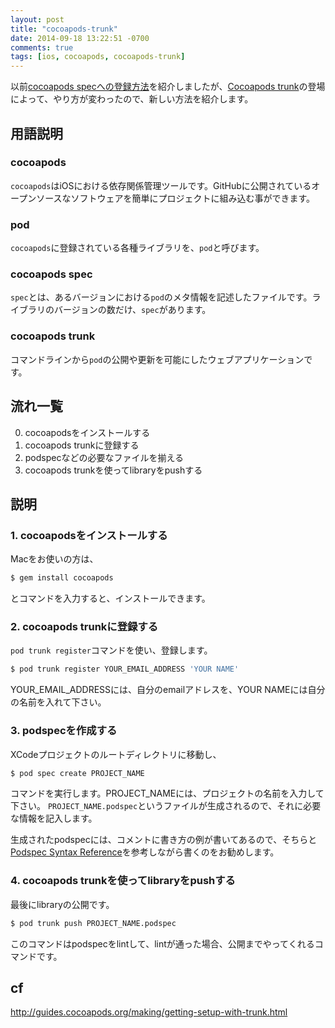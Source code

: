 ```yaml
---
layout: post
title: "cocoapods-trunk"
date: 2014-09-18 13:22:51 -0700
comments: true
tags: [ios, cocoapods, cocoapods-trunk]
---
```


以前[cocoapods specへの登録方法](http://parakeety.github.io/blog/2014/04/27/registration-process-to-cocoapods-spec/)を紹介しましたが、[Cocoapods trunk](http://blog.cocoapods.org/CocoaPods-Trunk/)の登場によって、やり方が変わったので、新しい方法を紹介します。

<!--more-->

## 用語説明
### cocoapods
`cocoapods`はiOSにおける依存関係管理ツールです。GitHubに公開されているオープンソースなソフトウェアを簡単にプロジェクトに組み込む事ができます。

### pod
`cocoapods`に登録されている各種ライブラリを、`pod`と呼びます。

### cocoapods spec
`spec`とは、あるバージョンにおける`pod`のメタ情報を記述したファイルです。ライブラリのバージョンの数だけ、`spec`があります。

### cocoapods trunk
コマンドラインから`pod`の公開や更新を可能にしたウェブアプリケーションです。

## 流れ一覧
0. cocoapodsをインストールする
1. cocoapods trunkに登録する
2. podspecなどの必要なファイルを揃える
3. cocoapods trunkを使ってlibraryをpushする

## 説明
### 1. cocoapodsをインストールする
Macをお使いの方は、

```sh
$ gem install cocoapods
```
とコマンドを入力すると、インストールできます。

### 2. cocoapods trunkに登録する
`pod trunk register`コマンドを使い、登録します。

```sh
$ pod trunk register YOUR_EMAIL_ADDRESS 'YOUR NAME'
```

YOUR_EMAIL_ADDRESSには、自分のemailアドレスを、YOUR NAMEには自分の名前を入れて下さい。


### 3. podspecを作成する
XCodeプロジェクトのルートディレクトリに移動し、

```sh
$ pod spec create PROJECT_NAME
```

コマンドを実行します。PROJECT_NAMEには、プロジェクトの名前を入力して下さい。
`PROJECT_NAME.podspec`というファイルが生成されるので、それに必要な情報を記入します。

生成されたpodspecには、コメントに書き方の例が書いてあるので、そちらと[Podspec Syntax Reference](http://guides.cocoapods.org/syntax/podspec.html)を参考しながら書くのをお勧めします。

### 4. cocoapods trunkを使ってlibraryをpushする
最後にlibraryの公開です。

```sh
$ pod trunk push PROJECT_NAME.podspec
```
このコマンドはpodspecをlintして、lintが通った場合、公開までやってくれるコマンドです。

## cf
http://guides.cocoapods.org/making/getting-setup-with-trunk.html

